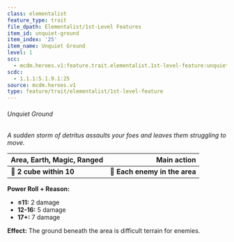 ```yaml
---
class: elementalist
feature_type: trait
file_dpath: Elementalist/1st-Level Features
item_id: unquiet-ground
item_index: '25'
item_name: Unquiet Ground
level: 1
scc:
  - mcdm.heroes.v1:feature.trait.elementalist.1st-level-feature:unquiet-ground
scdc:
  - 1.1.1:5.1.9.1:25
source: mcdm.heroes.v1
type: feature/trait/elementalist/1st-level-feature
---
```


###### Unquiet Ground

*A sudden storm of detritus assaults your foes and leaves them struggling to move.*

| **Area, Earth, Magic, Ranged** |               **Main action** |
| ------------------------------ | ----------------------------: |
| **📏 2 cube within 10**        | **🎯 Each enemy in the area** |

**Power Roll + Reason:**

- **≤11:** 2 damage
- **12-16:** 5 damage
- **17+:** 7 damage

**Effect:** The ground beneath the area is difficult terrain for enemies.
